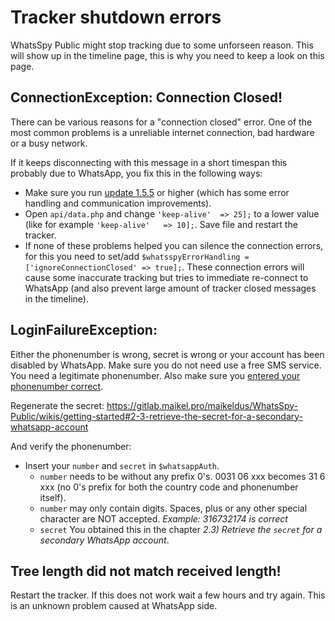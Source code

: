 # Tracker shutdown errors

WhatsSpy Public might stop tracking due to some unforseen reason. This will show up in the timeline page, this is why you need to keep a look on this page.

## ConnectionException: Connection Closed!

There can be various reasons for a "connection closed" error. One of the most common problems is a unreliable internet connection, bad hardware or a busy network. 

If it keeps disconnecting with this message in a short timespan this probably due to WhatsApp, you fix this in the following ways:

* Make sure you run [update 1.5.5](https://gitlab.maikel.pro/maikeldus/WhatsSpy-Public/wikis/updates) or higher (which has some error handling and communication improvements).
* Open `api/data.php` and change `'keep-alive' 	=> 25];` to a lower value (like for example `'keep-alive' 	=> 10];`. Save file and restart the tracker.
* If none of these problems helped you can silence the connection errors, for this you need to set/add `$whatsspyErrorHandling = ['ignoreConnectionClosed' => true];`. These connection errors will cause some inaccurate tracking but tries to immediate re-connect to WhatsApp (and also prevent large amount of tracker closed messages in the timeline).

##  LoginFailureException:

Either the phonenumber is wrong, secret is wrong or your account has been disabled by WhatsApp. Make sure you do not need use a free SMS service. You need a legitimate phonenumber. Also make sure you [entered your phonenumber correct](https://gitlab.maikel.pro/maikeldus/WhatsSpy-Public/wikis/getting-started#2-4-setup-the-config).

Regenerate the secret: https://gitlab.maikel.pro/maikeldus/WhatsSpy-Public/wikis/getting-started#2-3-retrieve-the-secret-for-a-secondary-whatsapp-account

And verify the phonenumber:

* Insert your `number` and `secret` in `$whatsappAuth`. 
  * `number` needs to be <countrycode><phonenumber> without any prefix 0's. 0031 06 xxx becomes 31 6 xxx (no 0's prefix for both the country code and phonenumber itself).
  * `number` may only contain digits. Spaces, plus or any other special character are NOT accepted. *Example: 316732174 is correct*
  * `secret` You obtained this in the chapter *2.3) Retrieve the `secret` for a secondary WhatsApp account*.

## Tree length did not match received length!

Restart the tracker. If this does not work wait a few hours and try again. This is an unknown problem caused at WhatsApp side.